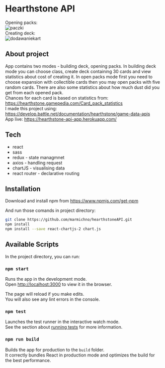 # Hearthstone API

Opening packs:
<br>
![paczki](https://user-images.githubusercontent.com/72525469/110540381-baf08f80-8126-11eb-886b-eb067fe6387e.gif)
<br>
Creating deck:
<br>
![dodawaniekart](https://user-images.githubusercontent.com/72525469/110540394-be841680-8126-11eb-9975-f283a3b6cae9.gif)

## About project

App contains two modes - building deck, opening packs. In building deck mode you can choose class,
create deck containing 30 cards and view statistics about cost of creating it.
In open packs mode first you need to choose expansion with collectible cards then you may
open packs with five random cards. There are also some statistics about how much dust did
you get from each opened pack.
<br> 
Chances for each card is based on statistics from: https://hearthstone.gamepedia.com/Card_pack_statistics
<br>
I made this project using: https://develop.battle.net/documentation/hearthstone/game-data-apis
<br>
App live: https://hearthstone-api-app.herokuapp.com/

## Tech

- react
- sass
- redux - state managmnet
- axios - handling request
- chartJS - visualising data
- react router -  declarative routing


## Installation

Download and install npm from https://www.npmjs.com/get-npm

And run those comands in project directory:
```sh
git clone https://github.com/marmichno/hearthstoneAPI.git
npm install
npm install --save react-chartjs-2 chart.js
```

## Available Scripts

In the project directory, you can run:

### `npm start`

Runs the app in the development mode.\
Open [http://localhost:3000](http://localhost:3000) to view it in the browser.

The page will reload if you make edits.\
You will also see any lint errors in the console.

### `npm test`

Launches the test runner in the interactive watch mode.\
See the section about [running tests](https://facebook.github.io/create-react-app/docs/running-tests) for more information.

### `npm run build`

Builds the app for production to the `build` folder.\
It correctly bundles React in production mode and optimizes the build for the best performance.
